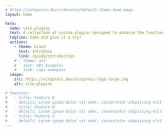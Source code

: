 ```yaml
---
# https://vitepress.dev/reference/default-theme-home-page
layout: home

hero:
  name: vite-plugins
  text: A collection of custom plugins designed to enhance the functionality of the Vite build tool.
  tagline: Come and give it a try!
  actions:
    - theme: brand
      text: Introduce
      link: /guide/introduction
    # - theme: alt
    #   text: API Examples
    #   link: /api-examples
  image:
    src: https://vitepress.dev/vitepress-logo-large.svg
    alt: vite-plugins

# features:
#   - title: Feature A
#     details: Lorem ipsum dolor sit amet, consectetur adipiscing elit
#   - title: Feature B
#     details: Lorem ipsum dolor sit amet, consectetur adipiscing elit
#   - title: Feature C
#     details: Lorem ipsum dolor sit amet, consectetur adipiscing elit
---
```


